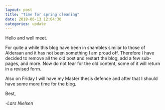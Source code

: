 ```yaml
---
layout: post
title: "Time for spring cleaning"
date: 2018-06-13 12:04:30
categories: update
---
```


Hello and well meet.

For quite a while this blog have been in shambles similar to those of Alderaan and it has not been something I am proud off. Therefore I have decided to remove all the old post and restart the blog, add a few sub-pages, and more. Now do not fear for the old content, some of it will return in a revised form.

Also on Friday I will have my Master thesis defence and after that I should have some more time for the blog.

Best,

_-Lars Nielsen_
